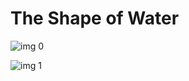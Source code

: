 # The Shape of Water

![img 0](https://i.imgur.com/WLzyTWg.jpg)

![img 1](https://i.imgur.com/3gSokn9.jpg)

